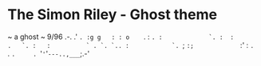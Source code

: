 # The Simon Riley - Ghost theme
~ a ghost ~ 9/96
     .-.
   .'   `.
   :g g   :
   : o    `.
  :         ``.
 :             `.
:  :         .   `.
:   :          ` . `.
 `.. :            `. ``;
    `:;             `:'
       :              `.
        `.              `.     .
          `'`'`'`---..,___`;.-'
